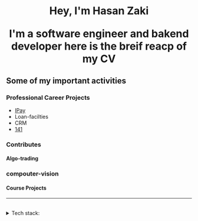 <h1 align="center"> Hey, I'm Hasan Zaki
<p align="center">
I'm a software engineer and bakend developer here is the breif reacp of my CV
</p>
</h1>


## Some of my important activities

### Professional Career Projects
- [IPay](https://github.com/Hasanzakii/Ipay.git)
- Loan-facilties
- CRM
- [141](https://141.ir/)


### Contributes


#### Algo-trading



### compouter-vision


#### Course Projects



---
<br>
<details>
<summary>
   Tech stack:
</summary>
   <br>
   - laravel
   -.net coer
</details>
<br>
